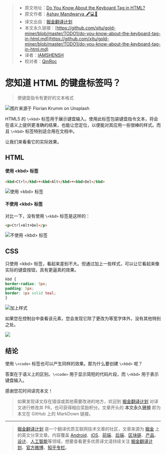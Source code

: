 > * 原文地址：[Do You Know About the Keyboard Tag in HTML?](https://medium.com/better-programming/do-you-know-about-the-keyboard-tag-in-html-55bb3986f186)
> * 原文作者：[Ashay Mandwarya 🖋️💻🍕](https://medium.com/@ashaymurceilago)
> * 译文出自：[掘金翻译计划](https://github.com/xitu/gold-miner)
> * 本文永久链接：[https://github.com/xitu/gold-miner/blob/master/TODO1/do-you-know-about-the-keyboard-tag-in-html.md](https://github.com/xitu/gold-miner/blob/master/TODO1/do-you-know-about-the-keyboard-tag-in-html.md)
> * 译者：[IAMSHENSH](https://github.com/IAMSHENSH)
> * 校对者：[QinRoc](https://github.com/QinRoc)

# 您知道 HTML 的键盘标签吗？

> 使键盘指令有更好的文本格式

![图片来源于 [Florian Krumm](https://unsplash.com/@floriankrumm?utm_source=medium&utm_medium=referral) on [Unsplash](https://unsplash.com?utm_source=medium&utm_medium=referral)](https://cdn-images-1.medium.com/max/12000/0*f7nqmMC9F1xGB3im)

HTML5 的 `\<kbd>` 标签用于展示键盘输入。使用此标签包装键盘指令文本，将会在语义上提供更准确的结果，也能让您定位，以便能对其应用一些很棒的样式。而且 `\<kbd>` 标签特别适合用在文档中。

让我们来看看它的实际效果。

## HTML

#### 使用 \<kbd> 标签

```html
<kbd>Ctrl</kbd>+<kbd>Alt</kbd>+<kbd>Del</kbd>
```

![使用 \<kbd> 标签](https://cdn-images-1.medium.com/max/2000/1*cOX2zkr7t8lqhi1cAs-y-w.png)

#### 不使用 \<kbd> 标签

对比一下，没有使用 `\<kbd>` 标签是这样的：

```html
<p>Ctrl+Alt+Del</p>
```

![不使用 \<kbd> 标签](https://cdn-images-1.medium.com/max/2000/1*78xmgPdM1W93VAPMxWUegg.png)

## CSS

只使用 \<kbd> 标签，看起来差别不大。但通过加上一些样式，可以让它看起来像实际的键盘按钮，具有更逼真的效果。

```css
kbd {
border-radius: 5px;
padding: 5px;
border: 1px solid teal;
}
```

![加上样式](https://cdn-images-1.medium.com/max/2000/1*YeOd2I5BjpmHf1gqvy8SOA.png)

如果您在控制台中查看该元素，您会发现它除了更改为等宽字体外，没有其他特别之处。

![](https://cdn-images-1.medium.com/max/2000/1*m6FqgEvoA0T5zuIxkUAfGQ.png)

## 结论

使用 `\<code>` 标签也可以产生同样的效果。那为什么要创建 `\<kbd>` 呢？

答案在于语义上的区别。`\<code>` 用于显示简短的代码片段，而 `\<kbd>` 用于表示键盘输入。

感谢您花时间读完本文！

> 如果发现译文存在错误或其他需要改进的地方，欢迎到 [掘金翻译计划](https://github.com/xitu/gold-miner) 对译文进行修改并 PR，也可获得相应奖励积分。文章开头的 **本文永久链接** 即为本文在 GitHub 上的 MarkDown 链接。

---

> [掘金翻译计划](https://github.com/xitu/gold-miner) 是一个翻译优质互联网技术文章的社区，文章来源为 [掘金](https://juejin.im) 上的英文分享文章。内容覆盖 [Android](https://github.com/xitu/gold-miner#android)、[iOS](https://github.com/xitu/gold-miner#ios)、[前端](https://github.com/xitu/gold-miner#前端)、[后端](https://github.com/xitu/gold-miner#后端)、[区块链](https://github.com/xitu/gold-miner#区块链)、[产品](https://github.com/xitu/gold-miner#产品)、[设计](https://github.com/xitu/gold-miner#设计)、[人工智能](https://github.com/xitu/gold-miner#人工智能)等领域，想要查看更多优质译文请持续关注 [掘金翻译计划](https://github.com/xitu/gold-miner)、[官方微博](http://weibo.com/juejinfanyi)、[知乎专栏](https://zhuanlan.zhihu.com/juejinfanyi)。
